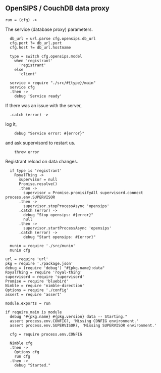 OpenSIPS / CouchDB data proxy
-----------------------------

    run = (cfg) ->

The service (database proxy) parameters.

      db_url = url.parse cfg.opensips.db_url
      cfg.port ?= db_url.port
      cfg.host ?= db_url.hostname

      type = switch cfg.opensips.model
        when 'registrant'
          'registrant'
        else
          'client'

      service = require "./src/#{type}/main"
      service cfg
      .then ->
        debug 'Service ready'

If there was an issue with the server,

      .catch (error) ->

log it,

        debug "Service error: #{error}"

and ask supervisord to restart us.

        throw error

Registrant reload on data changes.

      if type is 'registrant'
        RoyalThing ->
          supervisor = null
          Promise.resolve()
          .then ->
            supervisor = Promise.promisifyAll supervisord.connect process.env.SUPERVISOR
          .then ->
            supervisor.stopProcessAsync 'opensips'
          .catch (error) ->
            debug "Stop opensips: #{error}"
            null
          .then ->
            supervisor.startProcessAsync 'opensips'
          .catch (error) ->
            debug "Start opensips: #{error}"

      munin = require './src/munin'
      munin cfg

    url = require 'url'
    pkg = require './package.json'
    debug = (require 'debug') "#{pkg.name}:data"
    RoyalThing = require 'royal-thing'
    supervisord = require 'supervisord'
    Promise = require 'bluebird'
    Nimble = require 'nimble-direction'
    Options = require './config'
    assert = require 'assert'

    module.exports = run

    if require.main is module
      debug "#{pkg.name} #{pkg.version} data -- Starting."
      assert process.env.CONFIG?, 'Missing CONFIG environment.'
      assert process.env.SUPERVISOR?, 'Missing SUPERVISOR environment.'

      cfg = require process.env.CONFIG

      Nimble cfg
      .then ->
        Options cfg
        run cfg
      .then ->
        debug "Started."
